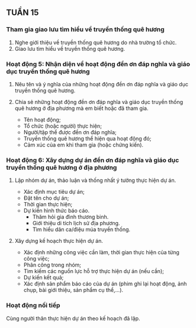 ## TUẦN 15

### Tham gia giao lưu tìm hiểu về truyền thống quê hương
1. Nghe giới thiệu về truyền thống quê hương do nhà trường tổ chức.
2. Giao lưu tìm hiểu về truyền thống quê hương.

### Hoạt động 5: Nhận diện về hoạt động đền ơn đáp nghĩa và giáo dục truyền thống quê hương
1. Nêu tên và ý nghĩa của những hoạt động đền ơn đáp nghĩa và giáo dục truyền thống quê hương.

2. Chia sẻ những hoạt động đền ơn đáp nghĩa và giáo dục truyền thống quê hương ở địa phương mà em biết hoặc đã tham gia.
    - Tên hoạt động;
    - Tổ chức (hoặc người) thực hiện;
    - Người/tập thể được đền ơn đáp nghĩa;
    - Truyền thống quê hương thể hiện qua hoạt động đó;
    - Cảm xúc của em khi tham gia (hoặc chứng kiến).

### Hoạt động 6: Xây dựng dự án đền ơn đáp nghĩa và giáo dục truyền thống quê hương ở địa phương
1. Lập nhóm dự án, thảo luận và thống nhất ý tưởng thực hiện dự án.
    - Xác định mục tiêu dự án;
    - Đặt tên cho dự án;
    - Thời gian thực hiện;
    - Dự kiến hình thức báo cáo.
        - Thăm hỏi gia đình thương binh.
        - Giới thiệu di tích lịch sử địa phương.
        - Tìm hiểu dân ca/điệu múa truyền thống.

2. Xây dựng kế hoạch thực hiện dự án.
    - Xác định những công việc cần làm, thời gian thực hiện của từng công việc;
    - Phân công trong nhóm;
    - Tìm kiếm các nguồn lực hỗ trợ thực hiện dự án (nếu cần);
    - Dự kiến kết quả;
    - Xác định sản phẩm báo cáo của dự án (phim ghi lại hoạt động, ảnh chụp, bài giới thiệu, sản phẩm cụ thể,...).

### Hoạt động nối tiếp
Cùng người thân thực hiện dự án theo kế hoạch đã lập.
